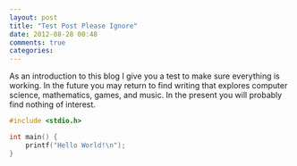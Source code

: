 ```yaml
---
layout: post
title: "Test Post Please Ignore"
date: 2012-08-28 00:48
comments: true
categories: 
---
```

As an introduction to this blog I give you a test to make sure everything is working. In the future you may return to find writing that explores computer science, mathematics, games, and music. In the present you will probably find nothing of interest.

``` c
#include <stdio.h>

int main() {
    printf("Hello World!\n");
}
```
